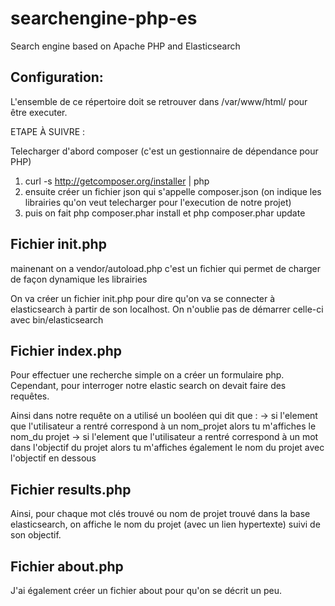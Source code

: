 # searchengine-php-es
Search engine based on Apache PHP and Elasticsearch


## Configuration:
L'ensemble de ce répertoire doit se retrouver dans /var/www/html/ pour être executer.

ETAPE À SUIVRE : 

Telecharger d'abord composer (c'est un gestionnaire de dépendance pour PHP) 
1) curl -s http://getcomposer.org/installer | php
2) ensuite créer un fichier json qui s'appelle composer.json (on indique les librairies qu'on veut telecharger pour l'execution de notre projet)
3) puis on fait php composer.phar install et  php composer.phar update 


## Fichier init.php ##

mainenant on a vendor/autoload.php
c'est un fichier qui permet de charger de façon dynamique les librairies 

On va créer un fichier init.php pour dire qu'on va se connecter à elasticsearch à partir de son localhost.
On n'oublie pas de démarrer celle-ci avec bin/elasticsearch


## Fichier index.php ##

Pour effectuer une recherche simple on a créer un formulaire php.
Cependant, pour interroger notre elastic search on devait faire des requêtes. 

Ainsi dans notre requête on a utilisé un booléen qui dit que : 
 -> si l'element que l'utilisateur a rentré correspond à un nom_projet alors tu m'affiches le nom_du projet 
 -> si l'element que l'utilisateur a rentré correspond à un mot dans l'objectif du projet alors tu m'affiches également le nom du projet avec l'objectif en dessous

## Fichier results.php ##

Ainsi, pour chaque mot clés trouvé ou nom de projet trouvé dans la base elasticsearch, on affiche le nom du projet (avec un lien hypertexte) suivi de son objectif.


## Fichier about.php ## 

J'ai également créer un fichier about pour qu'on se décrit un peu.
